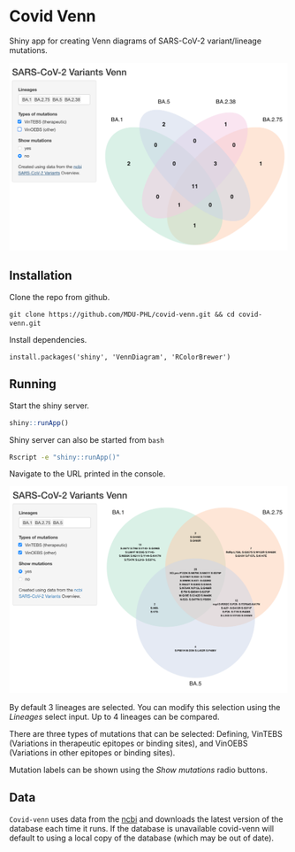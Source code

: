 # Covid Venn

Shiny app for creating Venn diagrams of SARS-CoV-2 variant/lineage mutations.

![](images/count.png)

## Installation

Clone the repo from github.
```
git clone https://github.com/MDU-PHL/covid-venn.git && cd covid-venn.git
```

Install dependencies.

```
install.packages('shiny', 'VennDiagram', 'RColorBrewer')
```

## Running

Start the shiny server.

```R
shiny::runApp()
```

Shiny server can also be started from `bash`

```bash
Rscript -e "shiny::runApp()"
```

Navigate to the URL printed in the console.

![](images/mutations.png)

By default 3 lineages are selected. You can modify this selection using the *Lineages* select input. Up to 4 lineages can be compared. 

There are three types of mutations that can be selected: Defining, VinTEBS (Variations in therapeutic epitopes or binding sites), and VinOEBS (Variations in other epitopes or binding sites).

Mutation labels can be shown using the *Show mutations* radio buttons. 

## Data

`Covid-venn` uses data from the [ncbi](https://www.ncbi.nlm.nih.gov/activ) and downloads the latest version of the database each time it runs. If the database is unavailable covid-venn will default to using a local copy of the database (which may be out of date).

